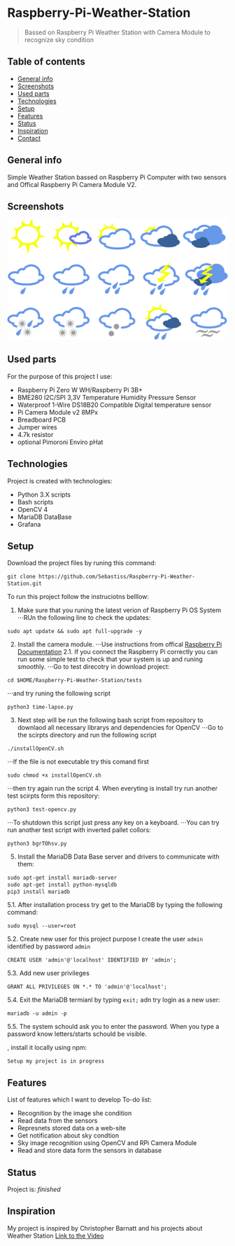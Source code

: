 # Raspberry-Pi-Weather-Station
> Bassed on Raspberry Pi Weather Station with Camera Module to recognize sky condition

## Table of contents
* [General info](#general-info)
* [Screenshots](#screenshots)
* [Used parts](#used-parts)
* [Technologies](#technologies)
* [Setup](#setup)
* [Features](#features)
* [Status](#status)
* [Inspiration](#inspiration)
* [Contact](#contact)

## General info
Simple Weather Station bassed on Raspberry Pi Computer with two sensors and Offical Raspberry Pi Camera Module V2.

## Screenshots
![Example screenshot](./img/weather.png)

## Used parts
For the purpose of this project I use:
* Raspberry Pi Zero W WH/Raspberry Pi 3B+
* BME280 I2C/SPI 3,3V Temperature Humidity Pressure Sensor
* Waterproof 1-Wire DS18B20 Compatible Digital temperature sensor
* Pi Camera Module v2 8MPx
* Breadboard PCB 
* Jumper wires
* 4.7k resistor
* optional Pimoroni Enviro pHat
	
## Technologies
Project is created with technologies:
* Python 3.X scripts
* Bash scripts
* OpenCV 4
* MariaDB DataBase
* Grafana
	
## Setup
Download the project files by runing this command:
```
git clone https://github.com/Sebastiss/Raspberry-Pi-Weather-Station.git
```
To run this project follow the instruciotns belllow:
1. Make sure that you runing the latest verion of Raspberry Pi OS System
⋅⋅⋅RUn the following line to check the updates:
```
sudo apt update && sudo apt full-upgrade -y
```
2. Install the camera module.
⋅⋅⋅Use instructions from offical [Raspberry Pi Documentation](https://www.raspberrypi.org/documentation/configuration/camera.md)
2.1. If you connect the Raspberry Pi correctly you can run some simple test to check that your system is up and runing smoothly.
⋅⋅⋅Go to test direcotry in download project:
```
cd $HOME/Raspberry-Pi-Weather-Station/tests
```
⋅⋅⋅and try runing the following script
```
python3 time-lapse.py
```
3. Next step will be run the following bash script from repository to downlaod all necessary librarys and dependencies for OpenCV
⋅⋅⋅Go to the scirpts directory and run the following script
```
./installOpenCV.sh
```
⋅⋅⋅If the file is not executable try this comand first
```
sudo chmod +x installOpenCV.sh
```
⋅⋅⋅then try again run the script
4. When everyting is install try run another test scirpts form this repository:
```
python3 test-opencv.py
```
⋅⋅⋅To shutdown this script just press any key on a keyboard.
⋅⋅⋅You can try run another test script with inverted pallet collors:
```
python3 bgrTOhsv.py
```
5. Install the MariaDB Data Base server and drivers to communicate with them:
```
sudo apt-get install mariadb-server
sudo apt-get install python-mysqldb
pip3 install mariadb
```
5.1. After installation process try get to the MariaDB by typing the following command:
```
sudo mysql --user=root
```
5.2. Create new user for this project purpose I create the user ```admin``` identified by password ```admin```
```
CREATE USER 'admin'@'localhost' IDENTIFIED BY 'admin';
```
5.3. Add new user privileges
```
GRANT ALL PRIVILEGES ON *.* TO 'admin'@'localhost';
```
5.4. Exit the MariaDB termianl by typing ```exit;``` adn try login as a new user:
```
mariadb -u admin -p
```
5.5. The system schould ask you to enter the password. When you type a password know letters/starts schould be visible.

, install it locally using npm:

```
Setup my project is in progress
```

## Features
List of features which I want to develop
To-do list:
* Recognition by the image she condition
* Read data from the sensors
* Represnets stored data on a web-site
* Get notification about sky condtion
* Sky image recognition using OpenCV and RPi Camera Module
* Read and store data form the sensors in database


## Status
Project is: _finished_

## Inspiration
My project is inspired by Christopher Barnatt and his projects about Weather Station [Link to the Video](https://www.youtube.com/watch?v=ChQpD2gsC20)
